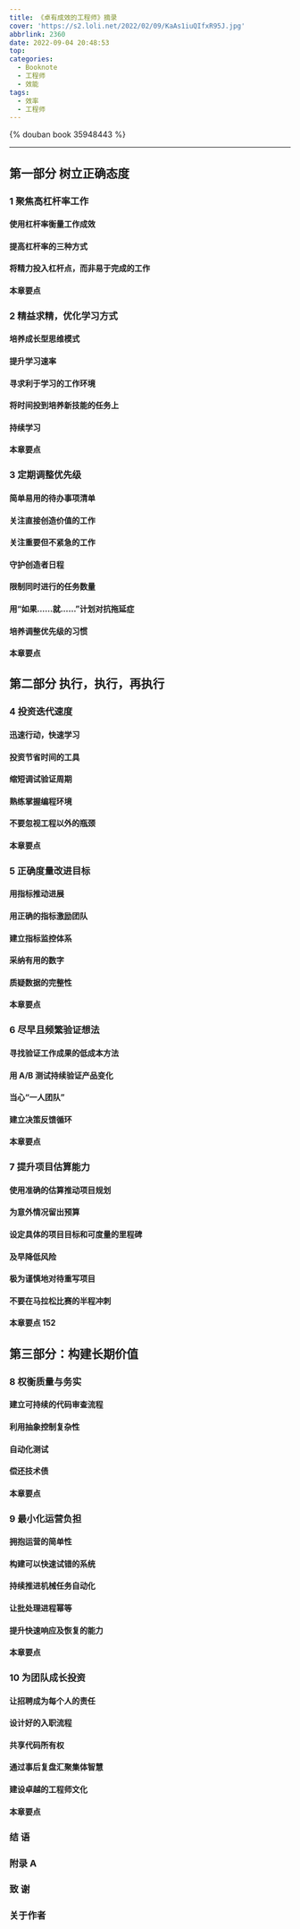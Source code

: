 ```yaml
---
title: 《卓有成效的工程师》摘录
cover: 'https://s2.loli.net/2022/02/09/KaAs1iuQIfxR95J.jpg'
abbrlink: 2360
date: 2022-09-04 20:48:53
top:
categories:
  - Booknote
  - 工程师
  - 效能
tags:
  - 效率
  - 工程师
---
```


{% douban book 35948443 %}

---

## 第一部分 树立正确态度
### 1 聚焦高杠杆率工作                          

#### 使用杠杆率衡量工作成效                            
#### 提高杠杆率的三种方式                              
#### 将精力投入杠杆点，而非易于完成的工作 
#### 本章要点 

### 2 精益求精，优化学习方式
#### 培养成长型思维模式                            
#### 提升学习速率                           
#### 寻求利于学习的工作环境 
#### 将时间投到培养新技能的任务上  
#### 持续学习 
#### 本章要点 

### 3 定期调整优先级                            
#### 简单易用的待办事项清单 
#### 关注直接创造价值的工作 
#### 关注重要但不紧急的工作 
#### 守护创造者日程                           
#### 限制同时进行的任务数量 
#### 用“如果……就……”计划对抗拖延症 
#### 培养调整优先级的习惯                          
#### 本章要点 
 
## 第二部分 执行，执行，再执行

### 4 投资迭代速度                            
#### 迅速行动，快速学习                          
#### 投资节省时间的工具                           
#### 缩短调试验证周期                            
#### 熟练掌握编程环境                          
#### 不要忽视工程以外的瓶颈 
#### 本章要点 

### 5 正确度量改进目标                         
#### 用指标推动进展                           
#### 用正确的指标激励团队                       
#### 建立指标监控体系                             
#### 采纳有用的数字                      
#### 质疑数据的完整性                       
#### 本章要点 

### 6 尽早且频繁验证想法  
#### 寻找验证工作成果的低成本方法 
#### 用 A/B 测试持续验证产品变化 
#### 当心“一人团队”                             
#### 建立决策反馈循环                             
#### 本章要点 

### 7 提升项目估算能力                              
#### 使用准确的估算推动项目规划  
#### 为意外情况留出预算                              
#### 设定具体的项目目标和可度量的里程碑 
#### 及早降低风险                          
#### 极为谨慎地对待重写项目  
#### 不要在马拉松比赛的半程冲刺  
#### 本章要点 152

## 第三部分：构建长期价值

### 8 权衡质量与务实                            
#### 建立可持续的代码审查流程  
#### 利用抽象控制复杂性                             
#### 自动化测试                            
#### 偿还技术债                            
#### 本章要点 

### 9 最小化运营负担                        
#### 拥抱运营的简单性                            
#### 构建可以快速试错的系统 
#### 持续推进机械任务自动化 
#### 让批处理进程幂等                            
#### 提升快速响应及恢复的能力 
#### 本章要点 

### 10 为团队成长投资                            
#### 让招聘成为每个人的责任 
#### 设计好的入职流程                         
#### 共享代码所有权                        
#### 通过事后复盘汇聚集体智慧 
#### 建设卓越的工程师文化                            
#### 本章要点 

### 结 语                           

### 附录 A                           
### 致 谢                             
### 关于作者                           
